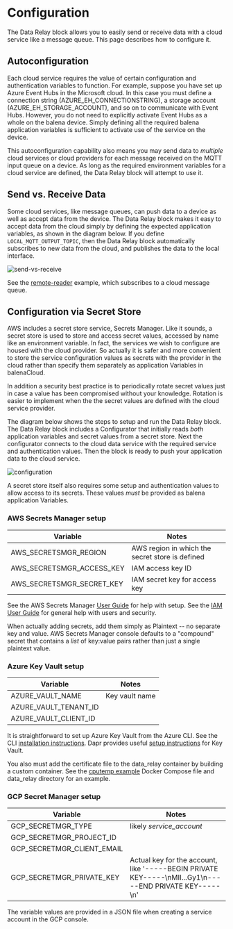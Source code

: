 # Configuration

The Data Relay block allows you to easily send or receive data with a cloud service like a message queue. This page describes how to configure it.

## Autoconfiguration
Each cloud service requires the value of certain configuration and authentication variables to function. For example, suppose you have set up Azure Event Hubs in the Microsoft cloud. In this case you must define a connection string (AZURE_EH_CONNECTIONSTRING), a storage account (AZURE_EH_STORAGE_ACCOUNT), and so on to communicate with Event Hubs. However, you do not need to explicitly activate Event Hubs as a whole on the balena device. Simply defining all the required balena application variables is sufficient to activate use of the service on the device.

This autoconfiguration capability also means you may send data to *multiple* cloud services or cloud providers for each message received on the MQTT input queue on a device. As long as the required environment variables for a cloud service are defined, the Data Relay block will attempt to use it.

## Send vs. Receive Data
Some cloud services, like message queues, can push data to a device as well as accept data from the device. The Data Relay block makes it easy to accept data from the cloud simply by defining the expected application variables, as shown in the diagram below. If you define `LOCAL_MQTT_OUTPUT_TOPIC`, then the Data Relay block automatically subscribes to new data from the cloud, and publishes the data to the local interface.

![send-vs-receive](https://raw.githubusercontent.com/balena-io-playground/data-relay/main/docs/images/send-vs-receive.png)

See the [remote-reader](https://github.com/balena-io-playground/data-relay/tree/main/examples/remote-reader) example, which subscribes to a cloud message queue.

## Configuration via Secret Store

AWS includes a secret store service, Secrets Manager. Like it sounds, a secret store is used to store and access secret values, accessed by name like an environment variable. In fact, the services we wish to configure are housed with the cloud provider. So actually it is safer and more convenient to store the service configuration values as secrets with the provider in the cloud rather than specify them separately as application Variables in balenaCloud.

In addition a security best practice is to periodically rotate secret values just in case a value has been compromised without your knowledge. Rotation is easier to implement when the the secret values are defined with the cloud service provider.

The diagram below shows the steps to setup and run the Data Relay block. The Data Relay block includes a Configurator that initially reads *both* application variables and secret values from a secret store. Next the configurator connects to the cloud data service with the required service and authentication values. Then the block is ready to push your application data to the cloud service.

![configuration](https://raw.githubusercontent.com/balena-io-playground/data-relay/main/docs/images/configuration.png)

A secret store itself also requires some setup and authentication values to allow access to its secrets. These values *must* be provided as balena application Variables.

### AWS Secrets Manager setup

| Variable                | Notes                                                                             |
|-------------------------|-------------------------------------------------|
|AWS_SECRETSMGR_REGION    |AWS region in which the secret store is defined                                    |
|AWS_SECRETSMGR_ACCESS_KEY|IAM access key ID                                                                  |
|AWS_SECRETSMGR_SECRET_KEY|IAM secret key for access key                                                      |

See the AWS Secrets Manager [User Guide](https://docs.aws.amazon.com/secretsmanager/latest/userguide/intro.html) for help with setup. See the [IAM User Guide](https://docs.aws.amazon.com/IAM/latest/UserGuide/index.html) for general help with users and security.

When actually adding secrets, add them simply as Plaintext -- no separate key and value. AWS Secrets Manager console defaults to a "compound" secret that contains a *list* of key:value pairs rather than just a single plaintext value.

### Azure Key Vault setup

| Variable                | Notes                                                                             |
|-------------------------|------------------|
|AZURE_VAULT_NAME    |Key vault name |
|AZURE_VAULT_TENANT_ID| |
|AZURE_VAULT_CLIENT_ID| |

It is straightforward to set up Azure Key Vault from the Azure CLI. See the CLI [installation instructions](https://docs.microsoft.com/en-us/cli/azure/install-azure-cli?view=azure-cli-latest). Dapr provides useful [setup instructions](https://docs.dapr.io/reference/components-reference/supported-secret-stores/azure-keyvault/#setup-key-vault-and-service-principal) for Key Vault.

You also must add the certificate file to the 
data_relay container by building a custom container. See the [cputemp example](https://github.com/balena-io-playground/data-relay/tree/main/examples/cputemp) Docker Compose file and data_relay directory for an example.

### GCP Secret Manager setup

| Variable                | Notes                                                                             |
|-------------------------|-------------------------------------------------------------------|
|GCP_SECRETMGR_TYPE    |likely *service_account* |
|GCP_SECRETMGR_PROJECT_ID| |
|GCP_SECRETMGR_CLIENT_EMAIL| |
|GCP_SECRETMGR_PRIVATE_KEY|Actual key for the account, like '-----BEGIN PRIVATE KEY-----\nMII...Gy1\n-----END PRIVATE KEY-----\n' |

The variable values are provided in a JSON file when creating a service account in the GCP console.
